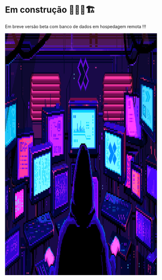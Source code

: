 # Em construção :construction::construction_worker_man::building_construction:

Em breve versão beta com banco de dados em hospedagem remota !!!

<img src=https://github.com/eukiba/img/blob/main/descktop.gif height="800 px" whidt="450">
